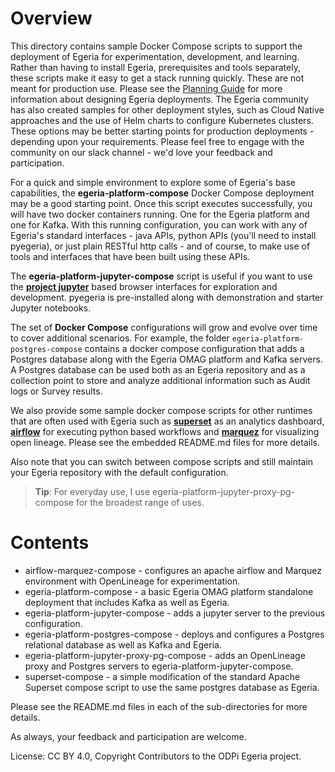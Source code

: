 <!-- SPDX-License-Identifier: CC-BY-4.0 -->
<!-- Copyright Contributors to the ODPi Egeria project. -->

# Overview
This directory contains sample Docker Compose scripts to support the deployment of Egeria for experimentation,
development, and learning. Rather than having to install Egeria, prerequisites and tools separately, these scripts make 
it easy to get a stack running quickly. 
These are not meant for production use. Please see the [Planning Guide](https://egeria-project.org/guides/planning/)
for more information about designing Egeria deployments. The Egeria community has also created samples for other 
deployment styles, such as Cloud Native approaches and the use of Helm charts to configure Kubernetes clusters. These
options may be better starting points for production deployments - depending upon your requirements.
Please feel free to engage with the community on our slack channel - we'd love your feedback and participation.


For a quick and simple environment to explore some of Egeria's base capabilities, the **egeria-platform-compose**  Docker Compose
deployment may be a good starting point. Once this script executes successfully, you will have two docker containers running. 
One for the Egeria platform and one for Kafka. With this running configuration, you can work with any of Egeria's standard interfaces - 
java APIs, python APIs (you'll need to install pyegeria), or just plain RESTful http calls - and of course, to make use of tools and interfaces that have been built using these APIs.

The **egeria-platform-jupyter-compose** script is useful if you want to use the [**project jupyter**](https://jupyter.org/)
based browser interfaces for exploration and development. pyegeria is pre-installed along with demonstration and starter Jupyter notebooks.

The set of **Docker Compose** configurations will grow and evolve over time to cover additional scenarios. For example,
the folder `egeria-platform-postgres-compose` contains a docker compose configuration that adds a Postgres 
database along with the Egeria OMAG platform and Kafka servers. A Postgres database can be used both as an Egeria repository and as
a collection point to store and analyze additional information such as Audit logs or Survey results. 

We also provide some sample docker compose scripts for other runtimes that are often used with Egeria such as [**superset**](https://superset.apache.org/) as an
analytics dashboard, [**airflow**](https://airflow.apache.org/) for executing python based workflows and [**marquez**](https://github.com/MarquezProject/marquez) for visualizing open lineage.
Please see the embedded README.md files for more details.

Also note that you can switch between compose scripts and still maintain your Egeria repository with the default configuration.

> **Tip**: For everyday use, I use egeria-platform-jupyter-proxy-pg-compose for the broadest range of uses.

# Contents
* airflow-marquez-compose - configures an apache airflow and Marquez environment with OpenLineage for experimentation.
* egeria-platform-compose - a basic Egeria OMAG platform standalone deployment that includes Kafka as well as Egeria.
* egeria-platform-jupyter-compose - adds a jupyter server to the previous configuration.
* egeria-platform-postgres-compose - deploys and configures a Postgres relational database as well as Kafka and Egeria.
* egeria-platform-jupyter-proxy-pg-compose - adds an OpenLineage proxy and Postgres servers to egeria-platform-jupyter-compose.
* superset-compose - a simple modification of the standard Apache Superset compose script to use the same postgres database as Egeria.


Please see the README.md files in each of the sub-directories for more details.

As always, your feedback and participation are welcome. 


License: CC BY 4.0, Copyright Contributors to the ODPi Egeria project.